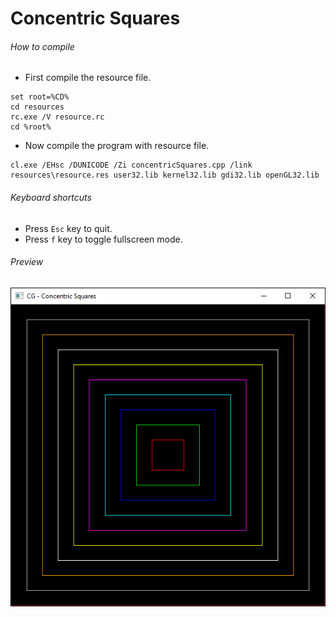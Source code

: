 Concentric Squares
==================

###### How to compile

- First compile the resource file.

```
set root=%CD%
cd resources
rc.exe /V resource.rc
cd %root%
```

- Now compile the program with resource file.

```
cl.exe /EHsc /DUNICODE /Zi concentricSquares.cpp /link resources\resource.res user32.lib kernel32.lib gdi32.lib openGL32.lib
```

###### Keyboard shortcuts
- Press ```Esc``` key to quit.
- Press ```f``` key to toggle fullscreen mode.

###### Preview
![concentricSquares][concentricSquares-image]

[//]: # "Image declaration"

[concentricSquares-image]: ./preview/concentricSquares.png "Concentric Squares"

